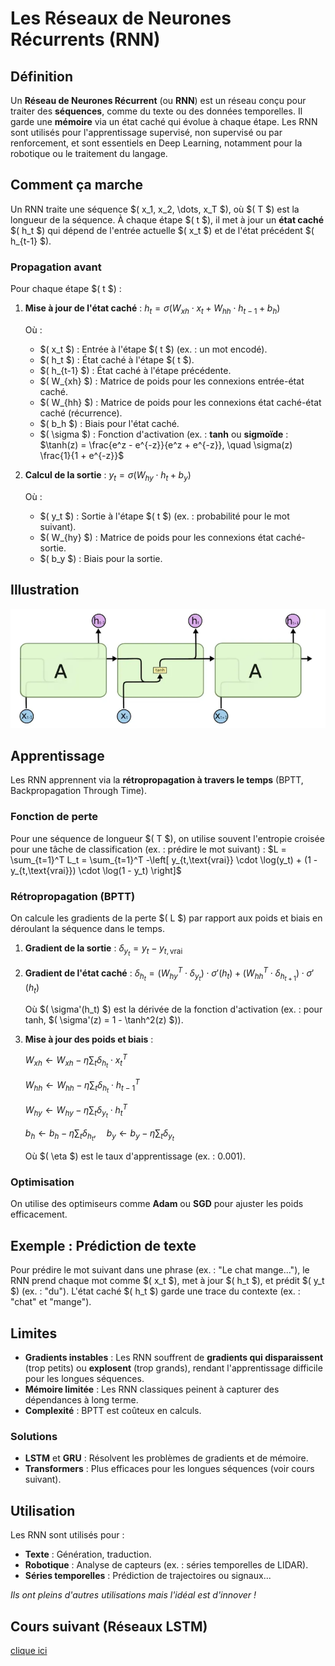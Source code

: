 # Les Réseaux de Neurones Récurrents (RNN)

## Définition
Un **Réseau de Neurones Récurrent** (ou **RNN**) est un réseau conçu pour traiter des **séquences**, comme du texte ou des données temporelles. Il garde une **mémoire** via un état caché qui évolue à chaque étape. Les RNN sont utilisés pour l'apprentissage supervisé, non supervisé ou par renforcement, et sont essentiels en Deep Learning, notamment pour la robotique ou le traitement du langage.

## Comment ça marche
Un RNN traite une séquence $( x_1, x_2, \dots, x_T $), où $( T $) est la longueur de la séquence. À chaque étape $( t $), il met à jour un **état caché** $( h_t $) qui dépend de l'entrée actuelle $( x_t $) et de l'état précédent $( h_{t-1} $).

### Propagation avant
Pour chaque étape $( t $) :

1. **Mise à jour de l'état caché** : $h_t = \sigma(W_{xh} \cdot x_t + W_{hh} \cdot h_{t-1} + b_h)$
   
   Où :
   - $( x_t $) : Entrée à l'étape $( t $) (ex. : un mot encodé).
   - $( h_t $) : État caché à l'étape $( t $).
   - $( h_{t-1} $) : État caché à l'étape précédente.
   - $( W_{xh} $) : Matrice de poids pour les connexions entrée-état caché.
   - $( W_{hh} $) : Matrice de poids pour les connexions état caché-état caché (récurrence).
   - $( b_h $) : Biais pour l'état caché.
   - $( \sigma $) : Fonction d'activation (ex. : **tanh** ou **sigmoïde** :
     $\tanh(z) = \frac{e^z - e^{-z}}{e^z + e^{-z}}, \quad \sigma(z)  \frac{1}{1 + e^{-z}}$

2. **Calcul de la sortie** :
   $y_t = \sigma(W_{hy} \cdot h_t + b_y)$

   Où :
   - $( y_t $) : Sortie à l'étape $( t $) (ex. : probabilité pour le mot suivant).
   - $( W_{hy} $) : Matrice de poids pour les connexions état caché-sortie.
   - $( b_y $) : Biais pour la sortie.

## Illustration
![Schéma d'un RNN](./rnn_diagram.jpeg)

## Apprentissage
Les RNN apprennent via la **rétropropagation à travers le temps** (BPTT, Backpropagation Through Time).

### Fonction de perte
Pour une séquence de longueur $( T $), on utilise souvent l'entropie croisée pour une tâche de classification (ex. : prédire le mot suivant) :
$L = \sum_{t=1}^T L_t = \sum_{t=1}^T -\left[ y_{t,\text{vrai}} \cdot \log(y_t) + (1 - y_{t,\text{vrai}}) \cdot \log(1 - y_t) \right]$

### Rétropropagation (BPTT)
On calcule les gradients de la perte $( L $) par rapport aux poids et biais en déroulant la séquence dans le temps.

1. **Gradient de la sortie** :
   $\delta_{y_t} = y_t - y_{t,\text{vrai}}$

2. **Gradient de l'état caché** :
   $\delta_{h_t} = (W_{hy}^T \cdot \delta_{y_t}) \cdot \sigma'(h_t) + (W_{hh}^T \cdot \delta_{h_{t+1}}) \cdot \sigma'(h_t)$

   Où $( \sigma'(h_t) $) est la dérivée de la fonction d'activation (ex. : pour tanh, $( \sigma'(z) = 1 - \tanh^2(z) $)).

3. **Mise à jour des poids et biais** :
   
   $W_{xh} \gets W_{xh} - \eta \sum_{t} \delta_{h_t} \cdot x_t^T$

   $W_{hh} \gets W_{hh} - \eta \sum_{t} \delta_{h_t} \cdot h_{t-1}^T$
   
   $W_{hy} \gets W_{hy} - \eta \sum_{t} \delta_{y_t} \cdot h_t^T$
   
   $b_h \gets b_h - \eta \sum_{t} \delta_{h_t}, \quad b_y \gets b_y - \eta \sum_{t} \delta_{y_t}$
  
   Où $( \eta $) est le taux d'apprentissage (ex. : 0.001).

### Optimisation
On utilise des optimiseurs comme **Adam** ou **SGD** pour ajuster les poids efficacement.

## Exemple : Prédiction de texte
Pour prédire le mot suivant dans une phrase (ex. : "Le chat mange..."), le RNN prend chaque mot comme $( x_t $), met à jour $( h_t $), et prédit $( y_t $) (ex. : "du"). L'état caché $( h_t $) garde une trace du contexte (ex. : "chat" et "mange").

## Limites
- **Gradients instables** : Les RNN souffrent de **gradients qui disparaissent** (trop petits) ou **explosent** (trop grands), rendant l'apprentissage difficile pour les longues séquences.
- **Mémoire limitée** : Les RNN classiques peinent à capturer des dépendances à long terme.
- **Complexité** : BPTT est coûteux en calculs.

### Solutions
- **LSTM** et **GRU** : Résolvent les problèmes de gradients et de mémoire.
- **Transformers** : Plus efficaces pour les longues séquences (voir cours suivant).

## Utilisation
Les RNN sont utilisés pour :
- **Texte** : Génération, traduction.
- **Robotique** : Analyse de capteurs (ex. : séries temporelles de LIDAR).
- **Séries temporelles** : Prédiction de trajectoires ou signaux...

*Ils ont pleins d'autres utilisations mais l'idéal est d'innover !*

## Cours suivant (Réseaux LSTM)
[clique ici](./reseaux-lstm.md)